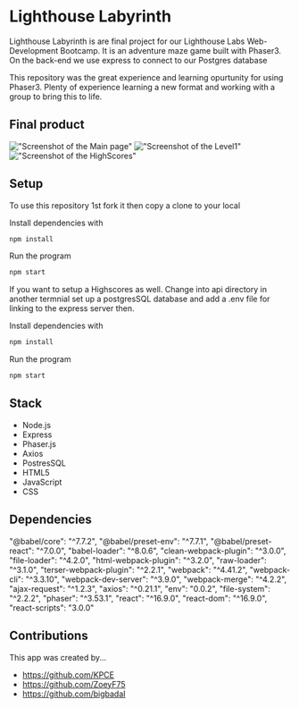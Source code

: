 # Lighthouse Labyrinth

Lighthouse Labyrinth is are final project for our Lighthouse Labs Web-Development Bootcamp. It is an adventure maze game built with Phaser3. On the back-end we use express to connect to our Postgres database

This repository was the great experience and learning opurtunity for using Phaser3. Plenty of experience learning a new format and working with a group to bring this to life.

## Final product

!["Screenshot of the Main page"](https://github.com/bigbadaI/Lighthouse_Labyrinth/blob/add/readme/docs/Screen%20Shot%202021-03-21%20at%2012.38.35%20PM.png?raw=true)
!["Screenshot of the Level1"](https://github.com/bigbadaI/Lighthouse_Labyrinth/blob/add/readme/docs/Screen%20Shot%202021-03-21%20at%2012.39.04%20PM.png?raw=true)
!["Screenshot of the HighScores"](https://github.com/bigbadaI/Lighthouse_Labyrinth/blob/add/readme/docs/Screen%20Shot%202021-03-21%20at%2012.39.35%20PM.png?raw=true)

## Setup

To use this repository 1st fork it then copy a clone to your local 

Install dependencies with 
```sh
npm install
```
Run the program 
```sh
npm start
```
If you want to setup a Highscores as well.
Change into api directory in another termnial set up a postgresSQL database and add a .env file for linking to the express server then.

Install dependencies with 
```sh
npm install
```
Run the program 
```sh
npm start
```


## Stack
- Node.js
- Express
- Phaser.js
- Axios
- PostresSQL
- HTML5
- JavaScript
- CSS

## Dependencies
  "@babel/core": "^7.7.2",
    "@babel/preset-env": "^7.7.1",
    "@babel/preset-react": "^7.0.0",
    "babel-loader": "^8.0.6",
    "clean-webpack-plugin": "^3.0.0",
    "file-loader": "^4.2.0",
    "html-webpack-plugin": "^3.2.0",
    "raw-loader": "^3.1.0",
    "terser-webpack-plugin": "^2.2.1",
    "webpack": "^4.41.2",
    "webpack-cli": "^3.3.10",
    "webpack-dev-server": "^3.9.0",
    "webpack-merge": "^4.2.2",
    "ajax-request": "^1.2.3",
    "axios": "^0.21.1",
    "env": "0.0.2",
    "file-system": "^2.2.2",
    "phaser": "^3.53.1",
    "react": "^16.9.0",
    "react-dom": "^16.9.0",
    "react-scripts": "3.0.0"

## Contributions

This app was created by...
- https://github.com/KPCE
- https://github.com/ZoeyF75
- https://github.com/bigbadaI
